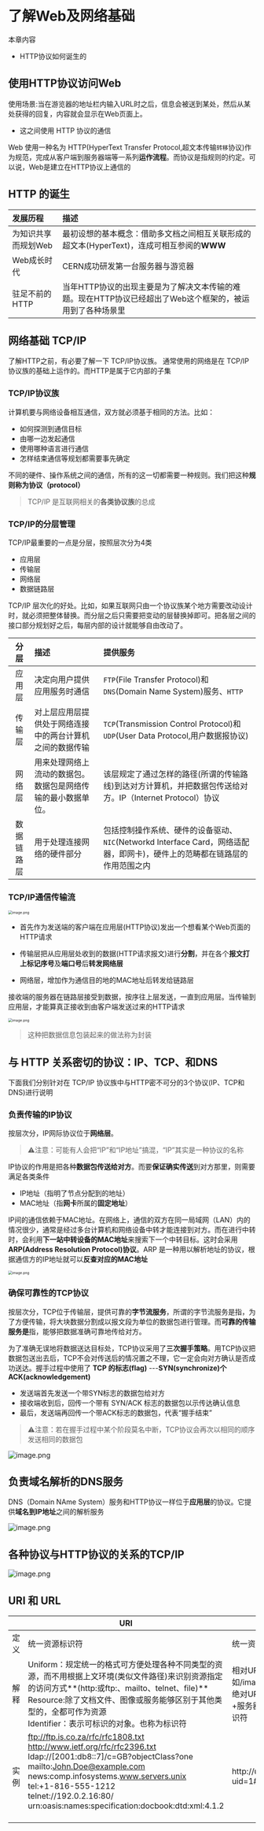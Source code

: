 # 了解Web及网络基础
本章内容
- HTTP协议如何诞生的

## 使用HTTP协议访问Web
使用场景:当在游览器的地址栏内输入URL时之后，信息会被送到某处，然后从某处获得的回复，内容就会显示在Web页面上。
- 这之间使用 HTTP 协议的通信

Web 使用一种名为 HTTP(HyperText Transfer Protocol,超文本传输`转移`协议)作为规范，完成从客户端到服务器端等一系列**运作流程**。而协议是指规则的约定。可以说，Web是建立在HTTP协议上通信的

## HTTP 的诞生

| 发展历程     | 描述     |
| :------------- | :------------- |
| 为知识共享而规划Web       | 最初设想的基本概念：借助多文档之间相互关联形成的超文本(HyperText)，连成可相互参阅的**WWW**|
|Web成长时代|CERN成功研发第一台服务器与游览器|
|驻足不前的HTTP|当年HTTP协议的出现主要是为了解决文本传输的难题。现在HTTP协议已经超出了Web这个框架的，被运用到了各种场景里|

## 网络基础 TCP/IP

了解HTTP之前，有必要了解一下 TCP/IP协议族。
通常使用的网络是在 TCP/IP 协议族的基础上运作的。而HTTP是属于它内部的子集

### TCP/IP协议族
计算机要与网络设备相互通信，双方就必须基于相同的方法。比如：
- 如何探测到通信目标
- 由哪一边发起通信
- 使用哪种语言进行通信
- 怎样结束通信等规划都需要事先确定

不同的硬件、操作系统之间的通信，所有的这一切都需要一种规则。我们把这种**规则称为协议（protocol）**

> TCP/IP 是互联网相关的**各类协议族**的总成

### TCP/IP的分层管理
TCP/IP最重要的一点是分层，按照层次分为4类

- 应用层
- 传输层
- 网络层
- 数据链路层

TCP/IP 层次化的好处。比如，如果互联网只由一个协议族某个地方需要改动设计时，就必须把整体替换。而分层之后只需要把变动的层替换掉即可。把各层之间的接口部分规划好之后，每层内部的设计就能够自由改动了。

| 分层 |   描述   |提供服务|
| :-------------: | :------------- |:------------- |
|   应用层     |   决定向用户提供应用服务时通信     |`FTP`(File Transfer Protocol)和`DNS`(Domain Name System)服务、`HTTP`|
|    传输层    |   对上层应用层提供处于网络连接中的两台计算机之间的数据传输  |`TCP`(Transmission Control Protocol)和`UDP`(User Data Protocol,用户数据报协议)|
|   网络层     |   用来处理网络上流动的数据包。数据包是网络传输的最小数据单位。   |该层规定了通过怎样的路径(所谓的传输路线)到达对方计算机，并把数据包传送给对方。IP（Internet Protocol）协议  |
|     数据链路层   |  用于处理连接网络的硬件部分      |包括控制操作系统、硬件的设备驱动、`NIC`(Networkd Interface Card，网络适配器，即网卡)，硬件上的范畴都在链路层的作用范围之内|

### TCP/IP通信传输流

<img src="http://ww1.sinaimg.cn/large/006rAlqhly1g7qksb1y0lj30z60r0jvw.jpg" alt="image.png" style="zoom:50%;" />

- 首先作为发送端的客户端在应用层(HTTP协议)发出一个想看某个Web页面的HTTP请求

- 传输层把从应用层处收到的数据(HTTP请求报文)进行**分割**，并在各个**报文打上标记序号**及**端口号**后**转发网络层**

- 网络层，增加作为通信目的地的MAC地址后转发给链路层

接收端的服务器在链路层接受到数据，按序往上层发送，一直到应用层。当传输到应用层，才能算真正接收到由客户端发送过来的HTTP请求

<img src="http://ww1.sinaimg.cn/large/006rAlqhly1g7qlq00c9pj30xa0qw7e3.jpg" alt="image.png" style="zoom:50%;" />

> 这种把数据信息包装起来的做法称为封装

## 与 HTTP 关系密切的协议：IP、TCP、和DNS

下面我们分别针对在 TCP/IP 协议族中与HTTP密不可分的3个协议(IP、TCP和DNS)进行说明

### 负责传输的IP协议

按层次分，IP网际协议位于**网络层**。

> ⚠️注意：可能有人会把“IP”和“IP地址”搞混，“IP”其实是一种协议的名称

IP协议的作用是把各种**数据包传送给对方**。而要**保证确实传送**到对方那里，则需要满足各类条件

- IP地址（指明了节点分配到的地址）
- MAC地址（指**网卡**所属的**固定地址**）

IP间的通信依赖于MAC地址。在网络上，通信的双方在同一局域网（LAN）内的情况很少，通常是经过多台计算机和网络设备中转才能连接到对方。而在进行中转时，会利用**下一站中转设备的MAC地址**来搜索下一个中转目标。这时会采用**ARP(Address Resolution Protocol)协议**。ARP 是一种用以解析地址的协议，根据通信方的IP地址就可以**反查对应的MAC地址**

<img src="http://ww1.sinaimg.cn/large/006rAlqhly1g7ualrfehzj30ro0ngqhh.jpg" alt="image.png" style="zoom:50%;" />

### 确保可靠性的TCP协议

按层次分，TCP位于传输层，提供可靠的**字节流服务**，所谓的字节流服务是指，为了方便传输，将大块数据分割成以报文段为单位的数据包进行管理。而**可靠的传输服务是**指，能够把数据准确可靠地传给对方。

为了准确无误地将数据送达目标处，TCP协议采用了**三次握手策略**。用TCP协议把数据包送出去后，TCP不会对传送后的情况置之不理，它一定会向对方确认是否成功送达。握手过程中使用了 **TCP 的标志(flag)** ---**SYN(synchronize)个ACK(acknowledgement)** 

- 发送端首先发送一个带SYN标志的数据包给对方
- 接收端收到后，回传一个带有 SYN/ACK 标志的数据包以示传达确认信息
- 最后，发送端再回传一个带ACK标志的数据包，代表“握手结束”

> ⚠️注意：若在握手过程中某个阶段莫名中断，TCP协议会再次以相同的顺序发送相同的数据包

![image.png](http://ww1.sinaimg.cn/large/006rAlqhly1g7uaxh2i51j30p40ec11i.jpg)

## 负责域名解析的DNS服务

DNS（Domain NAme System）服务和HTTP协议一样位于**应用层**的协议。它提供**域名到IP地址**之间的解析服务

![image.png](http://ww1.sinaimg.cn/large/006rAlqhly1g7ub1m6yz4j30qi0goak0.jpg)

## 各种协议与HTTP协议的关系的TCP/IP

![image.png](http://ww1.sinaimg.cn/large/006rAlqhly1g7ub3aonktj30qo11yh78.jpg)

## URI 和 URL

|      | URI                                                          | URL                                                          |
| ---- | ------------------------------------------------------------ | ------------------------------------------------------------ |
| 定义 | 统一资源标识符                                               | 统一资源定位符                                               |
| 解释 | Uniform：规定统一的格式可方便处理各种不同类型的资源，而不用根据上文环境(类似文件路径)来识别资源指定的访问方式**(http:或ftp:、mailto、telnet、file)**<br />Resource:除了文档文件、图像或服务能够区别于其他类型的，全都可作为资源<br />Identifier：表示可标识的对象。也称为标识符 | 相对URL，是指从游览器中基本URI处指定URL，如/image/log.gif<br />绝对URL，使用协议方案名+登陆信息(可选)+服务器地址+服务器端口号+带层次的文件路径+查询字符串+片段标识符 |
| 实例 | ftp://ftp.is.co.za/rfc/rfc1808.txt<br /> http://www.ietf.org/rfc/rfc2396.txt<br />ldap://[2001:db8::7]/c=GB?objectClass?one<br /> mailto:John.Doe@example.com <br />news:comp.infosystems.www.servers.unix<br /> tel:+1-816-555-1212 <br />telnet://192.0.2.16:80/ urn:oasis:names:specification:docbook:dtd:xml:4.1.2<br/><br/> | http://user:pass@www.example.jp:80/dir/index.html?uid=1#ch1  |


